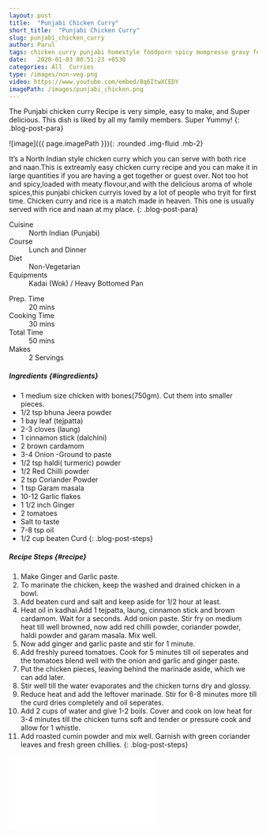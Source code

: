```yaml
---
layout: post
title:  "Punjabi Chicken Curry"
short_title:  "Punjabi Chicken Curry"
slug: punjabi_chicken_curry
author: Parul
tags: chicken curry punjabi homestyle foodporn spicy mompresso gravy festivals indian food foodblog foodie healthy eating tasty non-vegetarian non-veg northindian namakshmak chef thali recipies lunch dinner butter naan  tandori roti chicken tikka masala youtube likes
date:   2020-01-03 00:51:23 +0530
categories: All  Curries
type: /images/non-veg.png
video: https://www.youtube.com/embed/8q6ItwXCEDY
imagePath: /images/punjabi_chicken.png
---
```


The Punjabi chicken curry Recipe is very simple, easy to make, and Super delicious. This dish is liked by all my family members.
Super Yummy!
{: .blog-post-para}

![image]({{ page.imagePath }}){: .rounded .img-fluid .mb-2}

It’s a North Indian style chicken curry which you can serve with both rice and naan.This is extreamly easy chicken curry recipe and you can make it in large quantities if you are having  a get together or guest over.
Not too hot and spicy,loaded with meaty flovour,and with the delicious aroma of whole spices,this punjabi chicken curryis loved by a lot of people who tryit for first time. Chicken curry and rice is a match made in heaven. This one is usually served with rice and naan at my place.
{: .blog-post-para}

<div class="row">
    <div class="col-md-6">
        <dl class="row">
            <dt class="col-sm-4">Cuisine</dt><dd class="col-sm-7">North Indian (Punjabi)</dd>
            <dt class="col-sm-4">Course</dt><dd class="col-sm-7">Lunch and Dinner</dd>
            <dt class="col-sm-4">Diet</dt><dd class="col-sm-7">Non-Vegetarian</dd>
            <dt class="col-sm-4">Equipments</dt><dd class="col-sm-7">Kadai (Wok) / Heavy Bottomed Pan</dd>
        </dl>
    </div>
    <div class="col-md-6">
        <dl class="row">
            <dt class="col-sm-5">Prep. Time</dt><dd class="col-sm-7">20 mins</dd>
            <dt class="col-sm-5">Cooking Time</dt><dd class="col-sm-7">30 mins</dd>
            <dt class="col-sm-5">Total Time</dt><dd class="col-sm-7">50 mins</dd>
            <dt class="col-sm-5">Makes</dt><dd class="col-sm-7">2 Servings</dd>
        </dl>
    </div>
</div>

##### **Ingredients** {#ingredients}
- 1 medium size chicken with bones(750gm). Cut them into smaller pieces.
- 1/2 tsp bhuna Jeera powder
- 1 bay leaf (tejpatta)
- 2-3 cloves (laung)
- 1 cinnamon stick (dalchini)
- 2 brown cardamom
- 3-4 Onion -Ground to paste
- 1/2 tsp haldi( turmeric) powder
- 1/2 Red Chilli powder
- 2 tsp Coriander Powder
- 1 tsp Garam masala
- 10-12 Garlic flakes
- 1 1/2 inch Ginger
- 2 tomatoes
- Salt to taste
- 7-8 tsp oil
- 1/2 cup beaten Curd
{: .blog-post-steps}

##### **Recipe Steps** {#recipe}
1. Make Ginger and Garlic paste.
1. To marinate the chicken, keep the washed and drained chicken in a bowl.
1. Add beaten curd and salt and keep aside for 1/2 hour at least.
1. Heat oil in kadhai.Add 1 tejpatta, laung, cinnamon stick and brown cardamom. Wait for a seconds. Add onion paste. Stir fry on medium heat till well browned, now add red chilli powder, coriander powder, haldi  powder and garam masala. Mix well.
1. Now add ginger and garlic paste and stir for 1 minute.
1. Add freshly pureed tomatoes. Cook for 5 minutes till oil seperates and the tomatoes blend well with the onion and garlic and ginger paste.
1. Put the chicken pieces, leaving behind the marinade aside, which we can add later.
1. Stir well till the water evaporates and the chicken turns dry and glossy.
1. Reduce heat and add the leftover marinade. Stir for 6-8 minutes more till the curd dries completely and oil seperates.
1. Add 2 cups of water and give 1-2 boils. Cover and cook on low heat for 3-4 minutes till the chicken turns soft and tender or pressure cook and allow for 1 whistle.
1. Add roasted cumin powder and mix well. Garnish with green coriander leaves and fresh green chillies.
{: .blog-post-steps}

<div class="row" id="video">
    <div class="col-md-12">
        <div class="embed-responsive embed-responsive-16by9">
            <iframe src="{{page.video}}" frameborder="0" allow="accelerometer; autoplay; encrypted-media; gyroscope; picture-in-picture" allowfullscreen></iframe>
        </div>
    </div>
</div>
<br>
